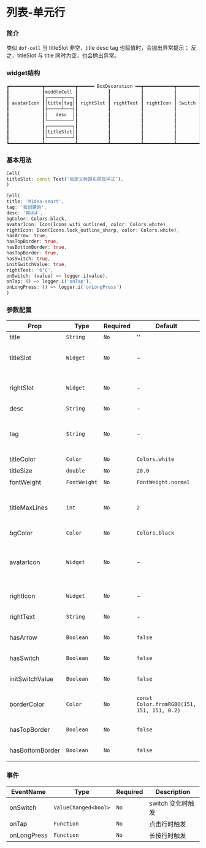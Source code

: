 # 列表-单元行

### 简介
类似 `dof-cell`
当 titleSlot 非空，title desc tag 也赋值时，会抛出异常提示；
反之，titleSlot 与 title 同时为空，也会抛出异常。

### widget结构
```markdown
┏━━━━━━━━━━━━┳━━━━━━━━━━━┳━━━━━━ BoxDecoration ━━┳━━━━━━━━━━━┳━━━━━━━━┳━━━━━━━┓
┃            ┃middleCell ┃           ┃           ┃           ┃        ┃       ┃
┃            ┃┌─────┬───┐┃           ┃           ┃           ┃        ┃       ┃
┃ avatarIcon ┃│title│tag│┃ rightSlot ┃ rightText ┃ rightIcon ┃ Switch ┃ Arrow ┃
┃            ┃├─────┴───┤┃           ┃           ┃           ┃        ┃       ┃
┃            ┃│   desc  │┃           ┃           ┃           ┃        ┃       ┃
┃            ┃└─────────┘┃           ┃           ┃           ┃        ┃       ┃
┃            ┃┌─────────┐┃           ┃           ┃           ┃        ┃       ┃
┃            ┃│titleSlot│┃           ┃           ┃           ┃        ┃       ┃
┃            ┃└─────────┘┃           ┃           ┃           ┃        ┃       ┃
┗━━━━━━━━━━━━┻━━━━━━━━━━━┻━━━━━━━━━━━┻━━━━━━━━━━━┻━━━━━━━━━━━┻━━━━━━━━┻━━━━━━━┛
```

### 基本用法

```dart
Cell(
titleSlot: const Text('自定义标题布局及样式'),
)

Cell(
title: 'Midea-smart',
tag: '我创建的',
desc: '房间4',
bgColor: Colors.black,
avatarIcon: Icon(Icons.wifi_outlined, color: Colors.white),
rightIcon: Icon(Icons.lock_outline_sharp, color: Colors.white),
hasArrow: true,
hasTopBorder: true,
hasBottomBorder: true,
hasTopBorder: true,
hasSwitch: true,
initSwitchValue: true,
rightText: '6°C',
onSwitch: (value) => logger.i(value),
onTap: () => logger.i('onTap'),
onLongPress: () => logger.i('onLongPress')
)
```

### 参数配置
| Prop | Type | Required | Default | Description |
|------|------|----------|---------|-------------|
| title | `String` |`No`| '' | 标题  |
| titleSlot | `Widget` |`No`| - | 标题插槽，自定义标题布局及样式  |
| rightSlot | `Widget` |`No`| - | 右侧插槽，自定义右侧布局及样式  |
| desc | `String` |`No`| - | 描述  |
| tag | `String` |`No`| - | 标签、标注，带固定样式的圆角文字背景  |
| titleColor | `Color` |`No`| `Colors.white` | 标题颜色  |
| titleSize | `double` |`No`| `20.0` | 标题大小  |
| fontWeight | `FontWeight` |`No`| `FontWeight.normal` | 标题粗细  |
| titleMaxLines | `int` |`No`| `2` | 标题最大行数，超出长度则截断并显示...  |
| bgColor | `Color` |`No`| `Colors.black` | 背景颜色  |
| avatarIcon | `Widget` |`No`| - | 左侧图标，类型扩大为Widget，也可传入 Image |
| rightIcon | `Widget` |`No`| - | 右侧图标，同上  |
| rightText | `String` |`No`| - | 显示右边文本  |
| hasArrow | `Boolean` |`No`| `false` | 是否显示右箭头  |
| hasSwitch | `Boolean` |`No`| `false` | 是否显示右边Switch  |
| initSwitchValue | `Boolean` |`No`| `false` | Switch初始值  |
| borderColor | `Color` |`No`| `const Color.fromRGBO(151, 151, 151, 0.2)` | 边框颜色，包括上下边框  |
| hasTopBorder | `Boolean` |`No`| `false` | 是否显示上边框  |
| hasBottomBorder | `Boolean` |`No`| `false` | 是否显示下边框  |

### 事件
| EventName | Type | Required |  Description |
|------|------|----------|--------------|
| onSwitch | `ValueChanged<bool>` | `No` | switch 变化时触发 |
| onTap | `Function` | `No` | 点击行时触发 |
| onLongPress | `Function` | `No` | 长按行时触发 |